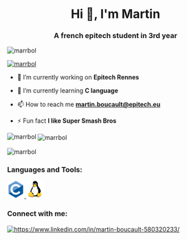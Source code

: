<h1 align="center">Hi 👋, I'm Martin</h1>
<h3 align="center">A french epitech student in 3rd  year</h3>

<p align="left"> <img src="https://komarev.com/ghpvc/?username=marrbol&label=Profile%20views&color=0e75b6&style=flat" alt="marrbol" /> </p>

<p align="left"> <a href="https://github.com/ryo-ma/github-profile-trophy"><img src="https://github-profile-trophy.vercel.app/?username=marrbol" alt="marrbol" /></a> </p>

- 🔭 I’m currently working on **Epitech Rennes**

- 🌱 I’m currently learning **C language**

- 📫 How to reach me **martin.boucault@epitech.eu**

- ⚡ Fun fact **I like Super Smash Bros**


<p><img align="left" src="https://github-readme-stats.vercel.app/api/top-langs?username=marrbol&show_icons=true&locale=en&layout=compact" alt="marrbol" /></p>

<p>&nbsp;<img align="center" src="https://github-readme-stats.vercel.app/api?username=marrbol&show_icons=true&locale=en" alt="marrbol" /></p>

<p><img align="center" src="https://github-readme-streak-stats.herokuapp.com/?user=marrbol&" alt="marrbol" /></p><h3 align="left">Languages and Tools:</h3>
<p align="left"> <a href="https://www.cprogramming.com/" target="_blank" rel="noreferrer"> <img src="https://raw.githubusercontent.com/devicons/devicon/master/icons/c/c-original.svg" alt="c" width="40" height="40"/> </a> <a href="https://www.linux.org/" target="_blank" rel="noreferrer"> <img src="https://raw.githubusercontent.com/devicons/devicon/master/icons/linux/linux-original.svg" alt="linux" width="40" height="40"/> </a> </p>

<h3 align="left">Connect with me:</h3>
<p align="left">
<a href="https://www.linkedin.com/in/martin-boucault-580320233/" target="blank"><img align="center" src="https://raw.githubusercontent.com/rahuldkjain/github-profile-readme-generator/master/src/images/icons/Social/linked-in-alt.svg" alt="https://www.linkedin.com/in/martin-boucault-580320233/" height="30" width="40" /></a>
</p>
